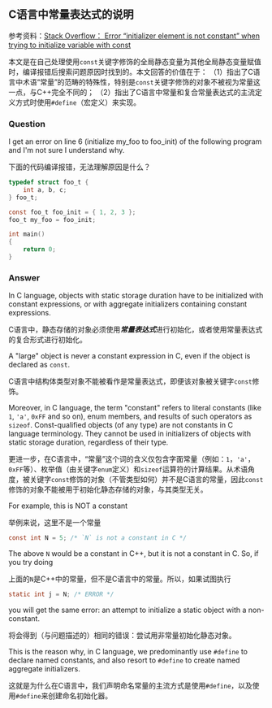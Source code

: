 ## C语言中常量表达式的说明

参考资料：[Stack Overflow： Error “initializer element is not constant” when trying to initialize variable with const](https://stackoverflow.com/questions/3025050/error-initializer-element-is-not-constant-when-trying-to-initialize-variable-w)

本文是在自己处理使用`const`关键字修饰的全局静态变量为其他全局静态变量赋值时，编译报错后搜索问题原因时找到的。本文回答的价值在于：
（1）指出了C语言中术语“常量”的范畴的特殊性，特别是`const`关键字修饰的对象不被视为常量这一点，与C++完全不同的；
（2）指出了C语言中常量和复合常量表达式的主流定义方式时使用`#define`（宏定义）来实现。

### Question

I get an error on line 6 (initialize my_foo to foo_init) of the following program and I'm not sure I understand why.

下面的代码编译报错，无法理解原因是什么？

```c
typedef struct foo_t {
    int a, b, c;
} foo_t;

const foo_t foo_init = { 1, 2, 3 };
foo_t my_foo = foo_init;

int main()
{
    return 0;
}
```

### Answer

In C language, objects with static storage duration have to be initialized with constant expressions, or with aggregate initializers containing constant expressions.

C语言中，静态存储的对象必须使用***常量表达式***进行初始化，或者使用常量表达式的复合形式进行初始化。

A "large" object is never a constant expression in C, even if the object is declared as `const`.

C语言中结构体类型对象不能被看作是常量表达式，即便该对象被关键字`const`修饰。

Moreover, in C language, the term "constant" refers to literal constants (like `1`, `'a'`, `0xFF` and so on), enum members, and results of such operators as `sizeof`. Const-qualified objects (of any type) are not constants in C language terminology. They cannot be used in initializers of objects with static storage duration, regardless of their type.

更进一步，在C语言中，“常量”这个词的含义仅包含字面常量（例如：`1`，`'a'`，`0xFF`等）、枚举值（由关键字`enum`定义）和`sizeof`运算符的计算结果。从术语角度，被关键字`const`修饰的对象（不管类型如何）并不是C语言的常量，因此`const`修饰的对象不能被用于初始化静态存储的对象，与其类型无关。

For example, this is NOT a constant

举例来说，这里不是一个常量

```c
const int N = 5; /* `N` is not a constant in C */
```

The above `N` would be a constant in C++, but it is not a constant in C. So, if you try doing

上面的`N`是C++中的常量，但不是C语言中的常量。所以，如果试图执行

```c
static int j = N; /* ERROR */
```
you will get the same error: an attempt to initialize a static object with a non-constant.

将会得到（与问题描述的）相同的错误：尝试用非常量初始化静态对象。

This is the reason why, in C language, we predominantly use `#define` to declare named constants, and also resort to `#define` to create named aggregate initializers.

这就是为什么在C语言中，我们声明命名常量的主流方式是使用`#define`，以及使用`#define`来创建命名初始化器。
